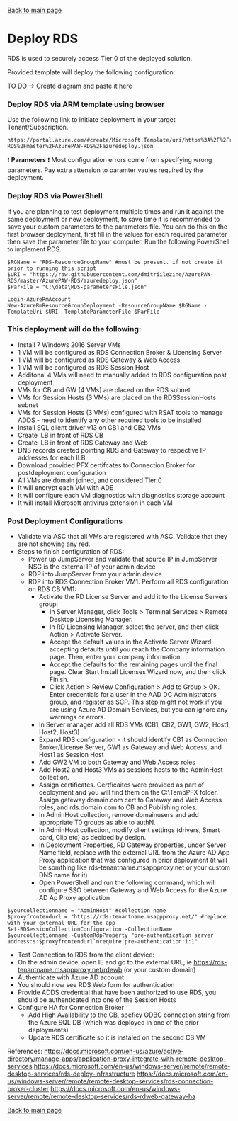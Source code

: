 [Back to main page](DeploymentOutline.md)


# Deploy RDS
RDS is used to securely access Tier 0 of the deployed solution. 

Provided template will deploy the following configuration:

TO DO -> Create diagram and paste it here

### Deploy RDS via ARM template using browser
Use the following link to initiate deployment in your target Tenant/Subscription.
```<language>
https://portal.azure.com/#create/Microsoft.Template/uri/https%3A%2F%2Fraw.githubusercontent.com%2Fdmitriilezine%2FAzurePAW-RDS%2Fmaster%2FAzurePAW-RDS%2Fazuredeploy.json
```
:heavy_exclamation_mark: **Parameters** :heavy_exclamation_mark: Most configuration errors come from specifying wrong parameters. 
Pay extra attension to paramter vaules required by the deployment.

### Deploy RDS via PowerShell
If you are planning to test deployment multiple times and run it against the same deployment or new deployment, 
to save time it is recommended to save your custom parameters to the parameters file. You can do this on the first browser deployment, 
first fill in the values for each required parameter then save the parameter file to your computer. Run the following PowerShell to implement RDS.

```<language>
$RGName = "RDS-ResourceGroupName" #must be present. if not create it prior to running this script
$URI = "https://raw.githubusercontent.com/dmitriilezine/AzurePAW-RDS/master/AzurePAW-RDS/azuredeploy.json"
$ParFile = "C:\data\RDS-parametersFile.json"

Login-AzureRmAccount
New-AzureRmResourceGroupDeployment -ResourceGroupName $RGName -TemplateUri $URI -TemplateParameterFile $ParFile

```
### This deployment will do the following:
- Install 7 Windows 2016 Server VMs
- 1 VM will be configured as RDS Connection Broker & Licensing Server
- 1 VM will be configured as RDS Gateway & Web Access
- 1 VM will be configured as RDS Session Host
- Additonal 4 VMs will need to manually added to RDS configuration post deployment
- VMs for CB and GW (4 VMs) are placed on the RDS subnet
- VMs for Session Hosts (3 VMs) are placed on the RDSSessionHosts subnet
- VMs for Session Hosts (3 VMs) configured with RSAT tools to manage ADDS - need to identify any other required tools to be installed
- Install SQL client driver v13 on CB1 and CB2 VMs
- Create ILB in front of RDS CB
- Create ILB in front of RDS Gateway and Web
- DNS records created pointing RDS and Gateway to respective IP addresses for each ILB
- Download provided PFX certifcates to Connection Broker for postdeployment configuration
- All VMs are domain joined, and considered Tier 0
- It will encrypt each VM with ADE
- It will configure each VM diagnostics with diagnostics storage account
- It will install Microsoft antivirus extension in each VM


### Post Deployment Configurations
- Validate via ASC that all VMs are registered with ASC. Validate that they are not showing any red.
- Steps to finish configuration of RDS:
  - Power up JumpServer and validate that source IP in JumpServer NSG is the external IP of your admin device
  - RDP into JumpServer from your admin device
  - RDP into RDS Connection Broker VM1. Perform all RDS configuration on RDS CB VM1:
    - Activate the RD License Server and add it to the License Servers group:
      - In Server Manager, click Tools > Terminal Services > Remote Desktop Licensing Manager. 
      - In RD Licensing Manager, select the server, and then click Action > Activate Server. 
      - Accept the default values in the Activate Server Wizard accepting defaults until you reach the Company information page. Then, enter your company information. 
      - Accept the defaults for the remaining pages until the final page. Clear Start Install Licenses Wizard now, and then click Finish. 
      - Click Action > Review Configuration > Add to Group > OK. Enter credentials for a user in the AAD DC Administrators group, and register as SCP. This step might not work if you are using Azure AD Domain Services, but you can ignore any warnings or errors. 
    - In Server manager add all RDS VMs (CB1, CB2, GW1, GW2, Host1, Host2, Host3)
    - Expand RDS configuration - it should identify CB1 as Connection Broker/License Server, GW1 as Gateway and Web Access, and Host1 as Session Host
    - Add GW2 VM to both Gateway and Web Access roles
    - Add Host2 and Host3 VMs as sessions hosts to the AdminHost collection.
    - Assign certificates. Certficaites were provided as part of deployment and you will find them on the C:\TempPFX folder. 
    Assign gateway.domain.com cert to Gateway and Web Access roles, and rds.domain.com to CB and Publishing roles.
    - In AdminHost collection, remove domainusers and add appropriate T0 groups as able to authN.
    - In AdminHost collection, modify client settings (drivers, Smart card, Clip etc) as decided by design.
    - In Deployment Properties, RD Gateway properties, under Server Name field, replace with the external URL from the Azure AD App Proxy 
    application that was configured in prior deployment (it will be somthing like rds-tenantname.msappproxy.net or your custom DNS name for it)
    - Open PowerShell and run the following command, which will configure SSO between Gateway and Web Access for the Azure AD Ap Proxy application

```<language>
$yourcollectionname = "AdminHost" #collection name
$proxyfrontendurl = "https://rds-tenantname.msappproxy.net/" #replace with your external URL for the app
Set-RDSessionCollectionConfiguration -CollectionName $yourcollectionname -CustomRdpProperty "pre-authentication server address:s:$proxyfrontendurl`nrequire pre-authentication:i:1"
```

  - Test Connection to RDS from the client device:
   - On the admin device, open IE and go to the external URL, ie https://rds-tenantname.msappproxy.net/rdewb (or your custom domain)
   - Authenticate with Azure AD account
   - You should now see RDS Web form for authentication
   - Provide ADDS credential that have been authorized to use RDS, you should be authenticated into one of the Session Hosts
  - Configure HA for Connection Broker
    - Add High Availability to the CB, speficy ODBC connection string from the Azure SQL DB (which was deployed in one of the prior deployments)
    - Update RDS certificate so it is instaled on the second CB VM


References: 
  https://docs.microsoft.com/en-us/azure/active-directory/manage-apps/application-proxy-integrate-with-remote-desktop-services
  https://docs.microsoft.com/en-us/windows-server/remote/remote-desktop-services/rds-deploy-infrastructure
  https://docs.microsoft.com/en-us/windows-server/remote/remote-desktop-services/rds-connection-broker-cluster
  https://docs.microsoft.com/en-us/windows-server/remote/remote-desktop-services/rds-rdweb-gateway-ha

[Back to main page](DeploymentOutline.md)



